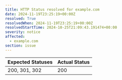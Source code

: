 ```yaml
---
title: HTTP Status resolved for example.com
date: 2024-11-19T23:25:19+00:00Z
resolved: True
resolvedWhen: 2024-11-19T23:25:19+00:00Z
resolvedStartTime: 2024-10-25T21:09:43.191474+00:00
severity: notice
affected:
  - example.com
section: issue
---
```


| Expected Statuses | Actual Status  |
|-------------------|----------------|
| 200, 301, 302 | 200 |

